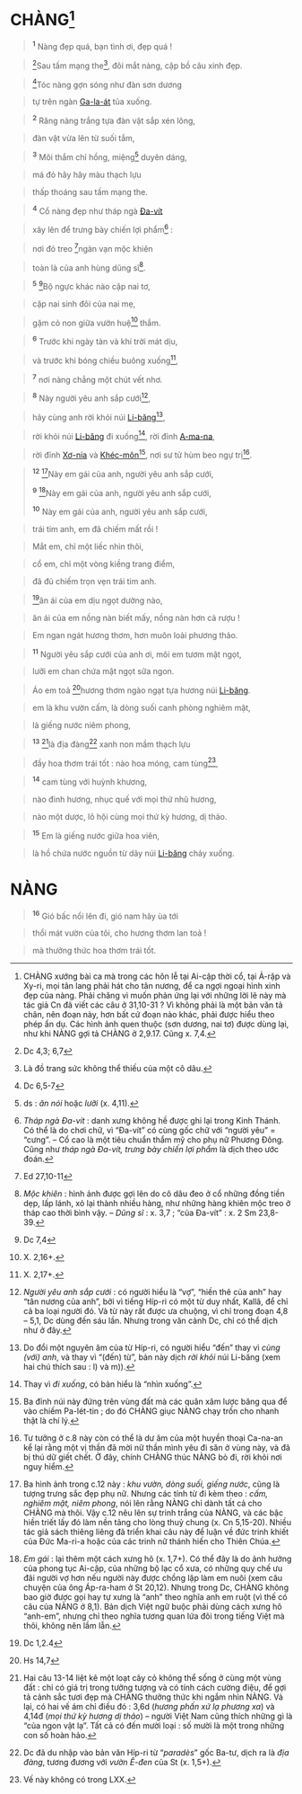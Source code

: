 # CHÀNG[^1-970f589d-9d52-4a63-ba30-6d93319efa16]

> <sup><b>1</b></sup> Nàng đẹp quá, bạn tình ơi, đẹp quá !
>


> [^1@-970f589d-9d52-4a63-ba30-6d93319efa16]Sau tấm mạng the[^2-970f589d-9d52-4a63-ba30-6d93319efa16], đôi mắt nàng, cặp bồ câu xinh đẹp.
>


> [^2@-970f589d-9d52-4a63-ba30-6d93319efa16]Tóc nàng gợn sóng như đàn sơn dương
>


> tự trên ngàn [Ga-la-át]() tủa xuống.
>


> <sup><b>2</b></sup> Răng nàng trắng tựa đàn vật sắp xén lông,
>


> đàn vật vừa lên từ suối tắm,
>


> <sup><b>3</b></sup> Môi thắm chỉ hồng, miệng[^4-970f589d-9d52-4a63-ba30-6d93319efa16] duyên dáng,
>


> má đỏ hây hây màu thạch lựu
>


> thấp thoáng sau tấm mạng the.
>


> <sup><b>4</b></sup> Cổ nàng đẹp như tháp ngà [Đa-vít]()
>


> xây lên để trưng bày chiến lợi phẩm[^5-970f589d-9d52-4a63-ba30-6d93319efa16] :
>


> nơi đó treo [^3@-970f589d-9d52-4a63-ba30-6d93319efa16]ngàn vạn mộc khiên
>


> toàn là của anh hùng dũng sĩ[^6-970f589d-9d52-4a63-ba30-6d93319efa16].
>


> <sup><b>5</b></sup> [^4@-970f589d-9d52-4a63-ba30-6d93319efa16]Bộ ngực khác nào cặp nai tơ,
>


> cặp nai sinh đôi của nai mẹ,
>


> gặm cỏ non giữa vườn huệ[^7-970f589d-9d52-4a63-ba30-6d93319efa16] thắm.
>


> <sup><b>6</b></sup> Trước khi ngày tàn và khí trời mát dịu,
>


> và trước khi bóng chiều buông xuống[^8-970f589d-9d52-4a63-ba30-6d93319efa16],
>


> <sup><b>7</b></sup> nơi nàng chẳng một chút vết nhơ.
>


> <sup><b>8</b></sup> Này người yêu anh sắp cưới[^11-970f589d-9d52-4a63-ba30-6d93319efa16],
>


> hãy cùng anh rời khỏi núi [Li-băng]()[^12-970f589d-9d52-4a63-ba30-6d93319efa16],
>


> rời khỏi núi [Li-băng]() đi xuống[^13-970f589d-9d52-4a63-ba30-6d93319efa16], rời đỉnh [A-ma-na](),
>


> rời đỉnh [Xơ-nia]() và [Khéc-môn]()[^14-970f589d-9d52-4a63-ba30-6d93319efa16], nơi sư tử hùm beo ngự trị[^15-970f589d-9d52-4a63-ba30-6d93319efa16].
>


> <sup><b>12</b></sup> [^17-970f589d-9d52-4a63-ba30-6d93319efa16]Này em gái của anh, người yêu anh sắp cưới,
> 
> <sup><b>9</b></sup> [^16-970f589d-9d52-4a63-ba30-6d93319efa16]Này em gái của anh, người yêu anh sắp cưới,
> 
> <sup><b>10</b></sup> Này em gái của anh, người yêu anh sắp cưới,
>


> trái tim anh, em đã chiếm mất rồi !
>


> Mắt em, chỉ một liếc nhìn thôi,
>


> cổ em, chỉ một vòng kiềng trang điểm,
>


> đã đủ chiếm trọn vẹn trái tim anh.
>


> [^5@-970f589d-9d52-4a63-ba30-6d93319efa16]ân ái của em dịu ngọt dường nào,
>


> ân ái của em nồng nàn biết mấy, nồng nàn hơn cả rượu !
>


> Em ngan ngát hương thơm, hơn muôn loài phương thảo.
>


> <sup><b>11</b></sup> Người yêu sắp cưới của anh ơi, môi em tươm mật ngọt,
>


> lưỡi em chan chứa mật ngọt sữa ngon.
>


> Áo em toả [^6@-970f589d-9d52-4a63-ba30-6d93319efa16]hương thơm ngào ngạt tựa hương núi [Li-băng]().
>


> em là khu vườn cấm, là dòng suối canh phòng nghiêm mật,
>


> là giếng nước niêm phong,
>


> <sup><b>13</b></sup> [^18-970f589d-9d52-4a63-ba30-6d93319efa16]là địa đàng[^19-970f589d-9d52-4a63-ba30-6d93319efa16] xanh non mầm thạch lựu
>


> đầy hoa thơm trái tốt : nào hoa móng, cam tùng[^20-970f589d-9d52-4a63-ba30-6d93319efa16],
>


> <sup><b>14</b></sup> cam tùng với huỳnh khương,
>


> nào đinh hương, nhục quế với mọi thứ nhũ hương,
>


> nào một dược, lô hội cùng mọi thứ kỳ hương, dị thảo.
>


> <sup><b>15</b></sup> Em là giếng nước giữa hoa viên,
>


> là hồ chứa nước nguồn từ dãy núi [Li-băng]() chảy xuống.
>


# NÀNG

> <sup><b>16</b></sup> Gió bấc nổi lên đi, gió nam hãy ùa tới
>


> thổi mát vườn của tôi, cho hương thơm lan toả !
>


> mà thưởng thức hoa thơm trái tốt.
>

[^1-970f589d-9d52-4a63-ba30-6d93319efa16]: CHÀNG xướng bài ca mà trong các hôn lễ tại Ai-cập thời cổ, tại Ả-rập và Xy-ri, mọi tân lang phải hát cho tân nương, để ca ngợi ngoại hình xinh đẹp của nàng. Phải chăng vì muốn phản ứng lại với những lời lẽ này mà tác giả Cn đã viết các câu ở 31,10-31 ? Vì không phải là một bản văn tả chân, nên đoạn này, hơn bất cứ đoạn nào khác, phải được hiểu theo phép ẩn dụ. Các hình ảnh quen thuộc (sơn dương, nai tơ) được dùng lại, như khi NÀNG gợi tả CHÀNG ở 2,9.17. Cũng x. 7,4.
[^2-970f589d-9d52-4a63-ba30-6d93319efa16]: Là đồ trang sức không thể thiếu của một cô dâu.
[^4-970f589d-9d52-4a63-ba30-6d93319efa16]: ds : *ăn nói* hoặc *lưỡi* (x. 4,11).
[^5-970f589d-9d52-4a63-ba30-6d93319efa16]: *Tháp ngà Đa-vít* : danh xưng không hề được ghi lại trong Kinh Thánh. Có thể là do chơi chữ, vì “Đa-vít” có cùng gốc chữ với “người yêu” = “cưng”. – Cổ cao là một tiêu chuẩn thẩm mỹ cho phụ nữ Phương Đông. Cũng như *tháp ngà Đa-vít, trưng bày chiến lợi phẩm* là dịch theo ước đoán.
[^6-970f589d-9d52-4a63-ba30-6d93319efa16]: *Mộc khiên* : hình ảnh được gợi lên do cô dâu đeo ở cổ những đồng tiền dẹp, lấp lánh, xỏ lại thành nhiều hàng, như những hàng khiên mộc treo ở tháp cao thời bình vậy. – *Dũng sĩ* : x. 3,7 ; “của Đa-vít” : x. 2 Sm 23,8-39.
[^7-970f589d-9d52-4a63-ba30-6d93319efa16]: X. 2,16+.
[^8-970f589d-9d52-4a63-ba30-6d93319efa16]: X. 2,17+.
[^11-970f589d-9d52-4a63-ba30-6d93319efa16]: *Người yêu anh sắp cưới* : có người hiểu là “vợ”, “hiền thê của anh” hay “tân nương của anh”, bởi vì tiếng Híp-ri có một từ duy nhất, Kallâ, để chỉ cả ba loại người đó. Và từ này rất được ưa chuộng, vì chỉ trong đoạn 4,8 – 5,1, Dc dùng đến sáu lần. Nhưng trong văn cảnh Dc, chỉ có thể dịch như ở đây.
[^12-970f589d-9d52-4a63-ba30-6d93319efa16]: Do đổi một nguyên âm của từ Híp-ri, có người hiểu “đến” thay vì *cùng (với) anh*, và thay vì “(đến) từ”, bản này dịch *rời khỏi* núi Li-băng (xem hai chú thích sau : l) và m)).
[^13-970f589d-9d52-4a63-ba30-6d93319efa16]: Thay vì *đi xuống*, có bản hiểu là “nhìn xuống”.
[^14-970f589d-9d52-4a63-ba30-6d93319efa16]: Ba đỉnh núi này đứng trên vùng đất mà các quân xâm lược băng qua để vào chiếm Pa-lét-tin ; do đó CHÀNG giục NÀNG chạy trốn cho nhanh thật là chí lý.
[^15-970f589d-9d52-4a63-ba30-6d93319efa16]: Tư tưởng ở c.8 này còn có thể là dư âm của một huyền thoại Ca-na-an kể lại rằng một vị thần đã mời nữ thần mình yêu đi săn ở vùng này, và đã bị thú dữ giết chết. Ở đây, chính CHÀNG thúc NÀNG bỏ đi, rời khỏi nơi nguy hiểm.
[^16-970f589d-9d52-4a63-ba30-6d93319efa16]: *Em gái* : lại thêm một cách xưng hô (x. 1,7+). Có thể đây là do ảnh hưởng của phong tục Ai-cập, của những bộ lạc cổ xưa, có những quy chế ưu đãi người vợ hơn nếu người này được chồng lập làm em nuôi (xem câu chuyện của ông Áp-ra-ham ở St 20,12). Nhưng trong Dc, CHÀNG không bao giờ được gọi hay tự xưng là “anh” theo nghĩa anh em ruột (vì thế có câu của NÀNG ở 8,1). Bản dịch Việt ngữ buộc phải dùng cách xưng hô “anh-em”, nhưng chỉ theo nghĩa tương quan lứa đôi trong tiếng Việt mà thôi, không nên lầm lẫn.
[^17-970f589d-9d52-4a63-ba30-6d93319efa16]: Ba hình ảnh trong c.12 này : *khu vườn, dòng suối, giếng nước*, cũng là tượng trưng sắc đẹp phụ nữ. Nhưng các tính từ đi kèm theo : *cấm, nghiêm mật, niêm phong*, nói lên rằng NÀNG chỉ dành tất cả cho CHÀNG mà thôi. Vậy c.12 nêu lên sự trinh trắng của NÀNG, và các bậc hiền triết lấy đó làm nền tảng cho lòng thuỷ chung (x. Cn 5,15-20). Nhiều tác giả sách thiêng liêng đã triển khai câu này để luận về đức trinh khiết của Đức Ma-ri-a hoặc của các trinh nữ thánh hiến cho Thiên Chúa.
[^18-970f589d-9d52-4a63-ba30-6d93319efa16]: Hai câu 13-14 liệt kê một loạt cây cỏ không thể sống ở cùng một vùng đất : chỉ có giá trị trong tưởng tượng và có tính cách cường điệu, để gợi tả cảnh sắc tươi đẹp mà CHÀNG thưởng thức khi ngắm nhìn NÀNG. Vả lại, có hai vế ám chỉ điều đó : 3,6d (*hương phấn xứ lạ phương xa*) và 4,14đ (*mọi thứ kỳ hương dị thảo*) – người Việt Nam cũng thích những gì là “của ngon vật lạ”. Tất cả có đến mười loại : số mười là một trong những con số hoàn hảo.
[^19-970f589d-9d52-4a63-ba30-6d93319efa16]: Dc đã du nhập vào bản văn Híp-ri từ “*paradès*” gốc Ba-tư, dịch ra là *địa đàng*, tương đương với *vườn Ê-đen* của St (x. 1,5+).
[^20-970f589d-9d52-4a63-ba30-6d93319efa16]: Vế này không có trong LXX.
[^1@-970f589d-9d52-4a63-ba30-6d93319efa16]: Dc 4,3; 6,7
[^2@-970f589d-9d52-4a63-ba30-6d93319efa16]: Dc 6,5-7
[^3@-970f589d-9d52-4a63-ba30-6d93319efa16]: Ed 27,10-11
[^4@-970f589d-9d52-4a63-ba30-6d93319efa16]: Dc 7,4
[^5@-970f589d-9d52-4a63-ba30-6d93319efa16]: Dc 1,2.4
[^6@-970f589d-9d52-4a63-ba30-6d93319efa16]: Hs 14,7